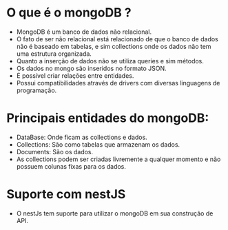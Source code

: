 # O que é o mongoDB ?
- MongoDB é um banco de dados não relacional.
- O fato de ser não relacional está relacionado de que o banco de dados não é baseado em tabelas, e sim collections onde os dados não tem uma estrutura organizada.
- Quanto a inserção de dados não se utiliza queries e sim métodos.
- Os dados no mongo são inseridos no formato JSON.
- É possível criar relações entre entidades.
- Possui compatibilidades através de drivers com diversas linguagens de programação.

# Principais entidades do mongoDB:
- DataBase: Onde ficam as collections e dados.
- Collections: São como tabelas que armazenam os dados.
- Documents: São os dados.
- As collections podem ser criadas livremente a qualquer momento e não possuem colunas fixas para os dados.

# Suporte com nestJS
- O nestJs tem suporte para utilizar o mongoDB em sua construção de API.